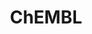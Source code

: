 ---
bigquery: https://console.cloud.google.com/bigquery?p=patents-public-data&d=ebi_chembl&page=dataset
citation: '"The ChEMBL database in 2017." Anna Gaulton, Anne Hersey, Michał Nowotka,
  A Patrícia Bento, Jon Chambers, David Mendez, Prudence Mutowo, Francis Atkinson,
  Louisa J Bellis, Elena Cibrián-Uhalte, Mark Davies, Nathan Dedman, Anneli Karlsson,
  María Paula Magariños, John P Overington, George Papadatos, Ines Smit, Andrew R
  Leach Nucleic acids Research (2017) 45 (Database Issue), D945-D954'
contributors: European Bioinformatics Institute
cost: None
description: ChEMBL Data is a manually curated database of small molecules used in
  drug discovery, including information about existing patented drugs.
documentation: 'schema: https://www.ebi.ac.uk/chembl/db_schema


  '
last_edit: 04/11/2022, 22:26:16
location: https://console.cloud.google.com/marketplace/product/google_patents_public_datasets/chembl
maintained_by: EMBL-EBI, an outstation of European Molecular Biology Laboratory
related_publications: '

  ChEMBL: towards direct deposition of bioassay data.


  Mendez D, Gaulton A, Bento AP, Chambers J, De Veij M, Félix E, Magariños MP, Mosquera
  JF, Mutowo P, Nowotka M, Gordillo-Marañón M, Hunter F, Junco L, Mugumbate G, Rodriguez-Lopez
  M, Atkinson F, Bosc N, Radoux CJ, Segura-Cabrera A, Hersey A, Leach AR.


  — Nucleic Acids Res. 2019; 47(D1):D930-D940. doi: 10.1093/nar/gky1075

  '
schema_fields:
- component_synonym
- priority
- assay_id
- target_mapping
- withdrawn_reason
- source_domain_id
- hrac_code
- path
- delist_flag
- trade_name
- tbl
- organism
- binding_site_comment
- homologue
- cl_lincs_id
- cell_source_organism
- metref_id
- cell_id
- atc_code
- synonyms
- applicant_full_name
- level5
- annotation
- smarts
- pubmed_id
- protein_class_id
- updated_on
- alert_name
- drug_substance_flag
- assay_organism
- num_ro5_violations
- molecular_mechanism
- related_tid
- parameter_type
- journal
- frac_code
- version
- met_id
- cx_logd
- num_alerts
- standard_text_value
- title
- mc_target_type
- aromatic_rings
- product_id
- usan_substem
- target_desc
- mol_irac_id
- pref_name
- patent_expire_date
- job_id
- first_in_class
- inorganic_flag
- level4
- predbind_id
- structure_type
- route
- met_conversion
- enzyme_name
- mechanism_of_action
- l7
- drug_product_flag
- variant_id
- std_act_id
- description
- molregno
- l5
- lle
- protein_class_desc
- ddd_units
- tissue_id
- alogp
- metabolite_record_id
- component_id
- drug_record_id
- assay_test_type
- curated_by
- who_name
- db_source
- aspect
- result_flag
- warning_type
- log_id
- creation_date
- biocomp_id
- clo_id
- acd_logp
- num_lipinski_ro5_violations
- targcomp_id
- comp_class_id
- orig_description
- tax_id
- l4
- mesh_heading
- accession
- patent_no
- warnref_id
- substrate_record_id
- mechanism_comment
- level2_description
- sitecomp_id
- cell_source_tissue
- short_name
- src_short_name
- uberon_id
- acd_most_apka
- full_molformula
- ddd_admr
- isoform
- standard_upper_value
- ddd_comment
- first_approval
- updated_by
- abstract
- level1_description
- warning_year
- src_assay_id
- cx_most_apka
- indication_class
- mol_atc_id
- mol_frac_id
- cx_most_bpka
- level3
- bao_endpoint
- max_phase_for_ind
- chebi_par_id
- parameter_value
- assay_tissue
- syn_type
- upper_value
- met_comment
- protein_class_synonym
- frac_class_id
- relationship_type
- mc_target_name
- confidence_score
- l8
- usan_stem_definition
- component_type
- status
- max_phase
- parent_molregno
- psa
- targrel_id
- topical
- first_page
- disease_efficacy
- standard_inchi_key
- comments
- prediction_method
- rgid
- definition
- site_residues
- major_class
- toid
- active_ingredient
- label
- usan_stem
- active_molregno
- domain_id
- enzyme_tid
- src_compound_id
- drugind_id
- data_validity_comment
- usan_year
- standard_flag
- l2
- approval_date
- compsyn_id
- mc_target_accession
- mutation
- record_id
- as_id
- acd_logd
- ass_cls_map_id
- curation_comment
- relationship
- molecule_type
- entity_id
- doi
- formulation_id
- parent_id
- normal_range_max
- efo_id
- prodrug
- strength
- warning_description
- molecular_species
- black_box_warning
- level2
- standard_type
- name
- mc_tax_id
- ingredient
- assay_param_id
- who_extra
- patent_use_code
- irac_code
- bao_id
- action_type
- patent_id
- selectivity_comment
- qudt_units
- dosage_form
- chirality
- doc_id
- smid
- chembl_id
- heavy_atoms
- mec_id
- company
- cpd_str_alert_id
- sei
- canonical_smiles
- hbd_lipinski
- polymer_flag
- src_description
- mol_hrac_id
- sequence_md5sum
- ddd_value
- caloha_id
- published_relation
- cidx
- subgroup
- parent_type
- oc_id
- l3
- warning_country
- assay_tax_id
- co_stem_id
- species_group_flag
- innovator_company
- indref_id
- ddd_id
- sequence
- mw_freebase
- assay_desc
- usan_stem_id
- cx_logp
- standard_units
- country
- hba_lipinski
- natural_product
- compound_name
- domain_name
- research_stem
- class_level
- activity_id
- hba
- direct_interaction
- site_name
- mecref_id
- protclasssyn_id
- text_value
- relation
- molsyn_id
- assay_category
- doc_type
- efo_term
- standard_value
- end_position
- last_active
- ro3_pass
- warning_class
- le
- set_name
- dosed_ingredient
- stat
- go_id
- published_value
- potential_duplicate
- bao_format
- compound_key
- normal_range_min
- volume
- idx
- uo_units
- standard_inchi
- confidence
- oral
- stem
- nda_type
- level3_description
- cell_ontology_id
- assay_subcellular_fraction
- year
- mesh_id
- downgraded
- hbd
- domain_type
- compd_id
- comp_go_id
- full_mwt
- l1
- ad_type
- cell_name
- ridx
- mw_monoisotopic
- standard_relation
- activity_comment
- ref_url
- cellosaurus_id
- assay_strain
- domain_description
- helm_notation
- last_page
- molfile
- start_position
- bto_id
- acd_most_bpka
- target_type
- src_id
- prod_pat_id
- units
- pathway_key
- cell_source_tax_id
- publication_number
- availability_type
- aidx
- level4_description
- actsm_id
- withdrawn_class
- stem_class
- authors
- entity_type
- irac_class_id
- res_stem_id
- assay_type
- type
- pchembl_value
- withdrawn_year
- bei
- withdrawn_flag
- therapeutic_flag
- ref_id
- warning_id
- parent_go_id
- activity_count
- hrac_class_id
- tid_fixed
- value
- qed_weighted
- assay_cell_type
- source
- tid
- alert_set_id
- db_version
- site_id
- submission_date
- rtb
- class_type
- assay_class_id
- published_units
- issue
- ref_type
- published_type
- withdrawn_country
- pathway_id
- level1
- relationship_desc
- mc_organism
- parenteral
- cell_description
- previous_company
- alert_id
- ap_id
- assay_source
- l6
shortname: chembl
tags:
- biotechnology
- health
- chemical
- bioinformatics
- medical
terms_of_use: CC BY-SA 3.0
title: ChEMBL
uuid: e232a192-965c-4ec9-904c-155b6dfe56c5
---